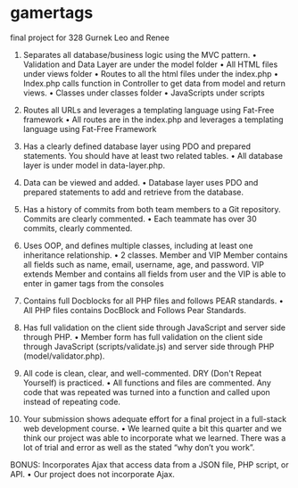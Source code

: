 # gamertags
final project for 328
Gurnek Leo and Renee

1. Separates all database/business logic using the MVC pattern.
•	Validation and Data Layer are under the model folder
•	All HTML files under views folder
•	Routes to all the html files under the index.php
•	Index.php calls function in Controller to get data from model and return views.
•	Classes under classes folder
•	JavaScripts under scripts

2. Routes all URLs and leverages a templating language using Fat-Free framework
•	All routes are in the index.php and leverages a templating language using Fat-Free Framework

3. Has a clearly defined database layer using PDO and prepared statements. You should have at least two related tables.
•	All database layer is under model in data-layer.php.  

4. Data can be viewed and added.
•	Database layer uses PDO and prepared statements to add and retrieve from the database.

5. Has a history of commits from both team members to a Git repository. Commits are clearly commented.
•	Each teammate has over 30 commits, clearly commented.

6. Uses OOP, and defines multiple classes, including at least one inheritance relationship.
•	2 classes. Member and VIP Member contains all fields such as name, email, username, age, and password. VIP extends Member and contains all fields from user and the VIP is able to enter in gamer tags from the consoles

7. Contains full Docblocks for all PHP files and follows PEAR standards.
•	All PHP files contains DocBlock and Follows Pear Standards. 

8. Has full validation on the client side through JavaScript and server side through PHP.
•	Member form has full validation on the client side through JavaScript (scripts/validate.js) and server side through PHP (model/validator.php).

9. All code is clean, clear, and well-commented. DRY (Don't Repeat Yourself) is practiced.
•	All functions and files are commented. Any code that was repeated was turned into a function and called upon instead of repeating code.

10. Your submission shows adequate effort for a final project in a full-stack web development course.
•	We learned quite a bit this quarter and we think our project was able to incorporate what we learned.  There was a lot of trial and error as well as the stated “why don’t you work”. 

BONUS: Incorporates Ajax that access data from a JSON file, PHP script, or API.
•	Our project does not incorporate Ajax.
